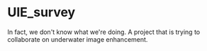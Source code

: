 # UIE_survey

In fact, we don't know what we're doing. A project that is trying to collaborate on underwater image enhancement.
